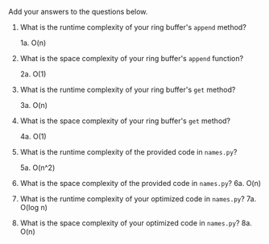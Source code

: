 Add your answers to the questions below.

1. What is the runtime complexity of your ring buffer's `append` method? 

    1a. O(n)

2. What is the space complexity of your ring buffer's `append` function?

    2a. O(1)

3. What is the runtime complexity of your ring buffer's `get` method?

    3a. O(n)

4. What is the space complexity of your ring buffer's `get` method?

    4a. O(1)

5. What is the runtime complexity of the provided code in `names.py`?

    5a. O(n^2)

6. What is the space complexity of the provided code in `names.py`?
    6a. O(n)

7. What is the runtime complexity of your optimized code in `names.py`?
    7a. O(log n)

8. What is the space complexity of your optimized code in `names.py`?
    8a. O(n)